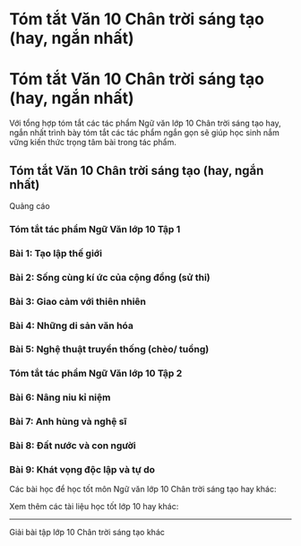 # Tóm tắt Văn 10 Chân trời sáng tạo (hay, ngắn nhất)

# Tóm tắt Văn 10 Chân trời sáng tạo (hay, ngắn nhất)

Với tổng hợp tóm tắt các tác phẩm Ngữ văn lớp 10 Chân trời sáng tạo hay, ngắn nhất trình bày tóm tắt các tác phẩm ngắn gọn sẽ giúp học sinh nắm vững kiến thức trọng tâm bài trong tác phẩm.

## Tóm tắt Văn 10 Chân trời sáng tạo (hay, ngắn nhất)

Quảng cáo

### Tóm tắt tác phẩm Ngữ Văn lớp 10 Tập 1

### **Bài 1: Tạo lập thế giới**

### **Bài 2: Sống cùng kí ức của cộng đồng (sử thi)**

### **Bài 3: Giao cảm với thiên nhiên**

### **Bài 4: Những di sản văn hóa**

### **Bài 5: Nghệ thuật truyền thống (chèo/ tuồng)**

### Tóm tắt tác phẩm Ngữ Văn lớp 10 Tập 2

### **Bài 6: Nâng niu kỉ niệm**

### **Bài 7: Anh hùng và nghệ sĩ**

### **Bài 8: Đất nước và con người**

### **Bài 9: Khát vọng độc lập và tự do**

Các bài học để học tốt môn Ngữ văn lớp 10 Chân trời sáng tạo hay khác:

Xem thêm các tài liệu học tốt lớp 10 hay khác:

* * *

Giải bài tập lớp 10 Chân trời sáng tạo khác
